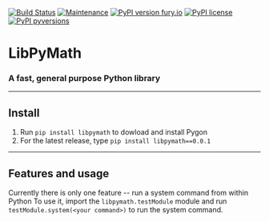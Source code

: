 [![Build Status](https://travis-ci.com/Pencilcaseman/LibPyMath.svg?branch=master)](https://travis-ci.com/Pencilcaseman/LibPyMath)
[![Maintenance](https://img.shields.io/badge/Maintained%3F-yes-green.svg)](https://github.com/Pencilcaseman/LibPyMath)
[![PyPI version fury.io](https://badge.fury.io/py/libpymath.svg)](https://pypi.python.org/pypi/libpymath/)
[![PyPI license](https://img.shields.io/pypi/l/libpymath.svg)](https://pypi.python.org/pypi/libpymath/)
[![PyPI pyversions](https://img.shields.io/pypi/pyversions/libpymath.svg)](https://pypi.python.org/pypi/libpymath/)

# LibPyMath
### A fast, general purpose Python library
---

## Install
1. Run ```pip install libpymath``` to dowload and install Pygon
2. For the latest release, type ```pip install libpymath==0.0.1```

---

## Features and usage
Currently there is only one feature -- run a system command from within Python
To use it, import the ```libpymath.testModule``` module and run ```testModule.system(<your command>)``` to run the system command.
